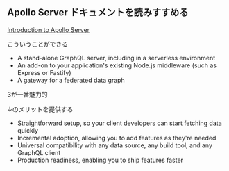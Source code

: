 ## Apollo Server ドキュメントを読みすすめる

[Introduction to Apollo Server](https://www.apollographql.com/docs/apollo-server/)

こういうことができる

- A stand-alone GraphQL server, including in a serverless environment
- An add-on to your application's existing Node.js middleware (such as Express or Fastify)
- A gateway for a federated data graph

3が一番魅力的

↓のメリットを提供する

- Straightforward setup, so your client developers can start fetching data quickly
- Incremental adoption, allowing you to add features as they're needed
- Universal compatibility with any data source, any build tool, and any GraphQL client
- Production readiness, enabling you to ship features faster
